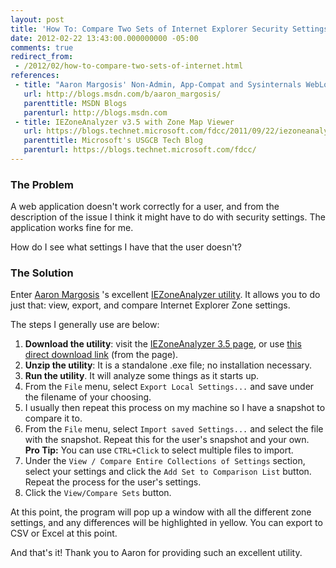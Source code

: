 ```yaml
---
layout: post
title: 'How To: Compare Two Sets of Internet Explorer Security Settings [Field Notes]'
date: 2012-02-22 13:43:00.000000000 -05:00
comments: true
redirect_from: 
 - /2012/02/how-to-compare-two-sets-of-internet.html
references: 
 - title: "Aaron Margosis' Non-Admin, App-Compat and Sysinternals WebLog"
   url: http://blogs.msdn.com/b/aaron_margosis/
   parenttitle: MSDN Blogs
   parenturl: http://blogs.msdn.com
 - title: IEZoneAnalyzer v3.5 with Zone Map Viewer
   url: https://blogs.technet.microsoft.com/fdcc/2011/09/22/iezoneanalyzer-v3-5-with-zone-map-viewer/
   parenttitle: Microsoft's USGCB Tech Blog
   parenturl: https://blogs.technet.microsoft.com/fdcc/
---
```

### The Problem
A web application doesn't work correctly for a user, and from the description of the issue I think it might have to do with security settings. The application works fine for me.

How do I see what settings I have that the user doesn't?

### The Solution
Enter [Aaron Margosis][Aaron Link] 's excellent [IEZoneAnalyzer utility]. It allows you to do just that: view, export, and compare Internet Explorer Zone settings.

The steps I generally use are below:

1. **Download the utility**: visit the [IEZoneAnalyzer 3.5 page][IEZ Download Link], or use [this direct download link][IEZ Direct] (from the page).
1.  **Unzip the utility**: It is a standalone .exe file; no installation necessary.
1.  **Run the utility**. It will analyze some things as it starts up.
1.  From the `File` menu, select `Export Local Settings...` and save under the filename of your choosing.
1. I usually then repeat this process on my machine so I have a snapshot to compare it to.
1. From the `File` menu, select `Import saved Settings...` and select the file with the snapshot. Repeat this for the user's snapshot and your own. **Pro Tip:** You can use `CTRL+Click` to select multiple files to import.
1. Under the `View / Compare Entire Collections of Settings` section, select your settings and click the `Add Set to Comparison List` button. Repeat the process for the user's settings.
1. Click the `View/Compare Sets` button.

At this point, the program will pop up a window with all the different zone settings, and any differences will be highlighted in yellow. You can export to CSV or Excel at this point.

And that's it! Thank you to Aaron for providing such an excellent utility.

[Aaron Link]: http://blogs.msdn.com/b/aaron_margosis/
[IEZoneAnalyzer utility]: https://blogs.technet.microsoft.com/fdcc/2011/09/22/iezoneanalyzer-v3-5-with-zone-map-viewer/
[IEZ Download Link]: https://blogs.technet.microsoft.com/fdcc/2011/09/22/iezoneanalyzer-v3-5-with-zone-map-viewer/
[IEZ Direct]: https://msdnshared.blob.core.windows.net/media/TNBlogsFS/prod.evol.blogs.technet.com/telligent.evolution.components.attachments/01/5808/00/00/03/45/50/87/IEZoneAnalyzer.3.5.0.5.zip